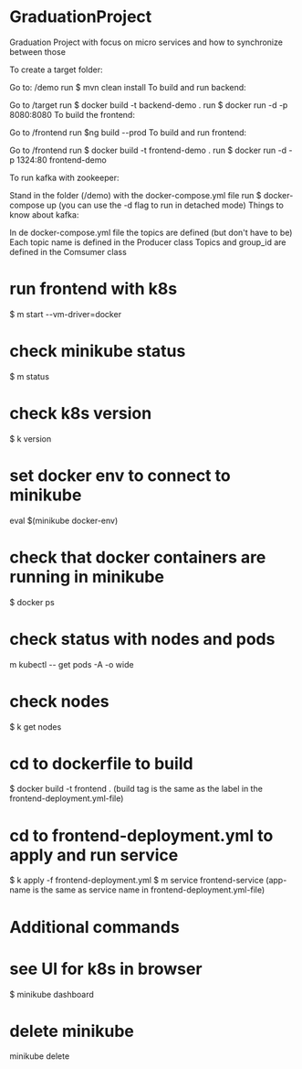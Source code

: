# GraduationProject
Graduation Project with focus on micro services and how to synchronize between those

To create a target folder:

Go to: /demo
run $ mvn clean install
To build and run backend:

Go to /target
run $ docker build -t backend-demo .
run $ docker run -d -p 8080:8080
To build the frontend:

Go to /frontend
run $ng build --prod
To build and run frontend:

Go to /frontend
run $ docker build -t frontend-demo .
run $ docker run -d -p 1324:80 frontend-demo

To run kafka with zookeeper:

Stand in the folder (/demo) with the docker-compose.yml file
run $ docker-compose up (you can use the -d flag to run in detached mode)
Things to know about kafka:

In de docker-compose.yml file the topics are defined (but don't have to be)
Each topic name is defined in the Producer class
Topics and group_id are defined in the Comsumer class

# **run frontend with k8s**
$ m start --vm-driver=docker

# check minikube status
$ m status

# check k8s version
$ k version

# set docker env to connect to minikube
eval $(minikube docker-env)

# check that docker containers are running in minikube
$ docker ps

# check status with nodes and pods
m kubectl -- get pods -A -o wide

# check nodes
$ k get nodes

# cd to dockerfile to build
$ docker build -t frontend .
(build tag is the same as the label in the frontend-deployment.yml-file)

# cd to frontend-deployment.yml to apply and run service
$ k apply -f frontend-deployment.yml
$ m service frontend-service 
(app-name is the same as service name in frontend-deployment.yml-file)

# Additional commands
# see UI for k8s in browser
$ minikube dashboard

# delete minikube
minikube delete
